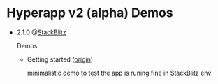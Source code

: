 # Hyperapp v2 (alpha) Demos

* 2.1.0 @[StackBlitz](https://stackblitz.com/github/mshgh/stackblitz-ha2-demos/tree/v2.1.1)

  Demos
  * Getting started ([origin](https://www.npmjs.com/package/hyperapp/v/2.0.0-alpha.7))
  
    minimalistic demo to test the app is runing fine in StackBlitz env
